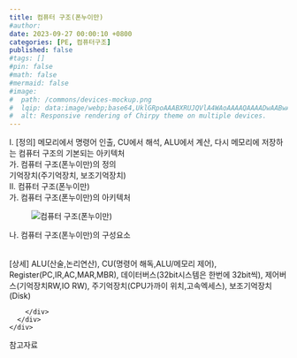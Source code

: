 ```yaml
---
title: 컴퓨터 구조(폰누이만)
#author: 
date: 2023-09-27 00:00:10 +0800
categories: [PE, 컴퓨터구조]
published: false
#tags: []
#pin: false
#math: false
#mermaid: false
#image:
#  path: /commons/devices-mockup.png
#  lqip: data:image/webp;base64,UklGRpoAAABXRUJQVlA4WAoAAAAQAAAADwAABwAAQUxQSDIAAAARL0AmbZurmr57yyIiqE8oiG0bejIYEQTgqiDA9vqnsUSI6H+oAERp2HZ65qP/VIAWAFZQOCBCAAAA8AEAnQEqEAAIAAVAfCWkAALp8sF8rgRgAP7o9FDvMCkMde9PK7euH5M1m6VWoDXf2FkP3BqV0ZYbO6NA/VFIAAAA
#  alt: Responsive rendering of Chirpy theme on multiple devices.
---
```


<div class="post-wrap">
  <div class="para">
    <div class="para-title">
      I. [정의] 메모리에서 명령어 인출, CU에서 해석, ALU에서 계산, 다시 메모리에 저장하는 컴퓨터 구조의 기본되는 아키텍처
    </div>
    <div class="para-cntnt">
      <div class="para">
        <div class="para-title">
          가. 컴퓨터 구조(폰누이만)의 정의
        </div>
        <div class="para-cntnt">
          기억장치(주기억장치, 보조기억장치)
        </div>
      </div>
    </div>
  </div>
  
  <div class="para">
    <div class="para-title">
      II. 컴퓨터 구조(폰누이만)
    </div>
    <div class="para-cntnt">
      <div class="para">
        <div class="para-title">
          가. 컴퓨터 구조(폰누이만)의 아키텍처
        </div>
        <div class="para-cntnt">
          <figure class="post-figure">
            <img src="/assets/img/posts/컴퓨터-구조(폰누이만).png" alt="컴퓨터 구조(폰누이만)">
<!--            <figcaption>Source: Unveiling the Metaverse: Exploring Emerging Trends, Multifaceted Perspectives, and Future Challenges</figcaption>-->
          </figure>
        </div>
      </div>
      <div class="para">
        <div class="para-title">
          나. 컴퓨터 구조(폰누이만)의 구성요소
        </div>
        <div class="para-cntnt">
          <table class="post-table">
          </table>
          [상세] ALU(산술,논리연산), CU(명령어 해독,ALU/메모리 제어),
Register(PC,IR,AC,MAR,MBR), 데이터버스(32bit시스템은 한번에 32bit씩), 제어버스(기억장치RW,IO RW), 
주기억장치(CPU가까이 위치,고속엑세스), 보조기억장치(Disk)

        </div>
      </div>
    </div>
  </div>

  <div class="refr-wrap">
    <div class="refr-title">
        참고자료
    </div>
    <ol class="refr-list">
    <!--    <li>(나현식, 최대선) <a target="_blank" href="https://scienceon.kisti.re.kr/commons/util/originalView.do?cn=JAKO202225948430499&oCn=JAKO202225948430499&dbt=JAKO&journal=NJOU00291864">메타버스 보안 위협 요소 및 대응 방안 검토</a></li>-->
    <!--    <li>(M. Uddin, S. Manickam, H. Ullah, M. Obaidat and A. Dandoush) <a target="_blank" href="https://ieeexplore.ieee.org/abstract/document/10138386">Unveiling the Metaverse: Exploring Emerging Trends, Multifaceted Perspectives, and Future Challenges</a></li>-->
    </ol>
  </div>
</div>
